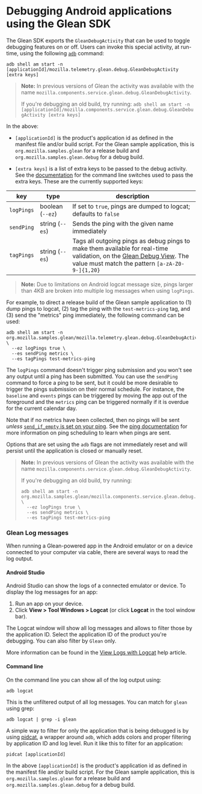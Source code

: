 # Debugging Android applications using the Glean SDK

The Glean SDK exports the `GleanDebugActivity` that can be used to toggle debugging features on or off.
Users can invoke this special activity, at run-time, using the following [`adb`](https://developer.android.com/studio/command-line/adb) command:

`adb shell am start -n [applicationId]/mozilla.telemetry.glean.debug.GleanDebugActivity [extra keys]`

> **Note:** In previous versions of Glean the activity was available with the name `mozilla.components.service.glean.debug.GleanDebugActivity`.
>
> If you're debugging an old build, try running:
> `adb shell am start -n [applicationId]/mozilla.components.service.glean.debug.GleanDebugActivity [extra keys]`

In the above:

- `[applicationId]` is the product's application id as defined in the manifest file and/or build script. For the Glean sample application, this is `org.mozilla.samples.glean` for a release build and `org.mozilla.samples.glean.debug` for a debug build.

- `[extra keys]` is a list of extra keys to be passed to the debug activity. See the [documentation](https://developer.android.com/studio/command-line/adb#IntentSpec) for the command line switches used to pass the extra keys.
  These are the currently supported keys:

|key|type|description|
|---|----|-----------|
| `logPings` | boolean (`--ez`)  | If set to `true`, pings are dumped to logcat; defaults to `false` |
| `sendPing` | string (`--es`)  | Sends the ping with the given name immediately |
| `tagPings` | string (`--es`)  | Tags all outgoing pings as debug pings to make them available for real-time validation, on the [Glean Debug View](./debug-ping-view.md). The value must match the pattern `[a-zA-Z0-9-]{1,20}` |

> **Note:** Due to limitations on Android logcat message size, pings larger than 4KB are broken into multiple log messages when using `logPings`.

For example, to direct a release build of the Glean sample application to (1) dump pings to logcat, (2) tag the ping with the `test-metrics-ping` tag, and (3) send the "metrics" ping immediately, the following command can be used:

```shell
adb shell am start -n org.mozilla.samples.glean/mozilla.telemetry.glean.debug.GleanDebugActivity \
  --ez logPings true \
  --es sendPing metrics \
  --es tagPings test-metrics-ping
```

The `logPings` command doesn't trigger ping submission and you won't see any output until a ping has been submitted. You can use the `sendPing` command to force a ping to be sent, but it could be more desirable to trigger the pings submission on their normal schedule. For instance, the `baseline` and `events` pings can be triggered by moving the app out of the foreground and the `metrics` ping can be triggered normally if it is overdue for the current calendar day.

Note that if no metrics have been collected, then no pings will be sent *unless* [`send_if_empty` is set on your ping](../pings/custom.md#defining-a-custom-ping). See the [ping documentation](../pings/index.md) for more information on ping scheduling to learn when pings are sent.

Options that are set using the `adb` flags are not immediately reset and will
persist until the application is closed or manually reset.

> **Note:** In previous versions of Glean the activity was available with the name `mozilla.components.service.glean.debug.GleanDebugActivity`.
>
> If you're debugging an old build, try running:
>
> ```shell
> adb shell am start -n org.mozilla.samples.glean/mozilla.components.service.glean.debug.GleanDebugActivity \
>   --ez logPings true \
>   --es sendPing metrics \
>   --es tagPings test-metrics-ping
> ```

### Glean Log messages

When running a Glean-powered app in the Android emulator or on a device connected to your computer via cable, there are several ways to read the log output.

#### Android Studio

Android Studio can show the logs of a connected emulator or device.
To display the log messages for an app:

1. Run an app on your device.
2. Click **View > Tool Windows > Logcat** (or click **Logcat** in the tool window bar).

The Logcat window will show all log messages and allows to filter those by the application ID.
Select the application ID of the product you're debugging.
You can also filter by `Glean` only.

More information can be found in the [View Logs with Logcat][] help article.

[View Logs with Logcat]: https://developer.android.com/studio/debug/am-logcat

#### Command line

On the command line you can show all of the log output using:

```shell
adb logcat
```

This is the unfiltered output of all log messages.
You can match for `glean` using grep:

```shell
adb logcat | grep -i glean
```

A simple way to filter for only the application that is being debugged is by using [pidcat][], a wrapper around `adb`, which adds colors and proper filtering by application ID and log level.
Run it like this to filter for an application:

```shell
pidcat [applicationId]
```

In the above `[applicationId]` is the product's application id as defined in the manifest file and/or build script. For the Glean sample application, this is `org.mozilla.samples.glean` for a release build and `org.mozilla.samples.glean.debug` for a debug build.

[pidcat]: https://github.com/JakeWharton/pidcat
